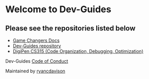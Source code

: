# Welcome to Dev-Guides

## Please see the repositories listed below
- [Game Changers Docs](https://github.com/dev-guides/gamechangers-docs)
- [Dev-Guides repository](https://github.com/dev-guides/github-starter-course)
- [DigiPen CS315 (Code Organization, Debugging, Optimization)](https://github.com/dev-guides/CS315-CourseMaterials)

Dev-Guides [Code of Conduct](./CODE_OF_CONDUCT.md)

Maintained by [ryancdavison](https://github.com/orgs/dev-guides/repositories)
